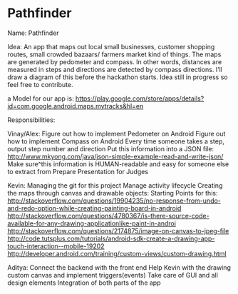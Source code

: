 Pathfinder
==========

Name: Pathfinder 

Idea: An app that maps out local small businesses, customer shopping routes, small crowded bazaars/ farmers market kind of things. The maps are generated by pedometer and compass. In other words, distances are measured in steps and directions are detected by compass directions. I’ll draw a diagram of this before the hackathon starts. Idea still in progress so feel free to contribute.

a Model for our app is:
https://play.google.com/store/apps/details?id=com.google.android.maps.mytracks&hl=en

Responsibilities:

Vinay/Alex:
Figure out how to implement Pedometer on Android
Figure out how to implement Compass on Android
Every time someone takes a step, output step number and direction
Put this information into a JSON file: 
http://www.mkyong.com/java/json-simple-example-read-and-write-json/
 Make sure^this information is HUMAN-readable and easy for someone else
to extract from
Prepare Presentation for Judges

Kevin: 
Managing the git for this project
Manage activity lifecycle
Creating the maps through canvas and drawable objects:
Starting Points for this:
http://stackoverflow.com/questions/19904235/no-response-from-undo-and-redo-option-while-creating-painting-board-in-android
http://stackoverflow.com/questions/4780367/is-there-source-code-available-for-any-drawing-applicationlike-paint-in-androi
http://stackoverflow.com/questions/2174875/image-on-canvas-to-jpeg-file
http://code.tutsplus.com/tutorials/android-sdk-create-a-drawing-app-touch-interaction--mobile-19202
http://developer.android.com/training/custom-views/custom-drawing.html

Aditya:
Connect the backend with the front end
Help Kevin with the drawing custom canvas and implement triggers(events)
Take care of GUI and all design elements
Integration of both parts of the app


